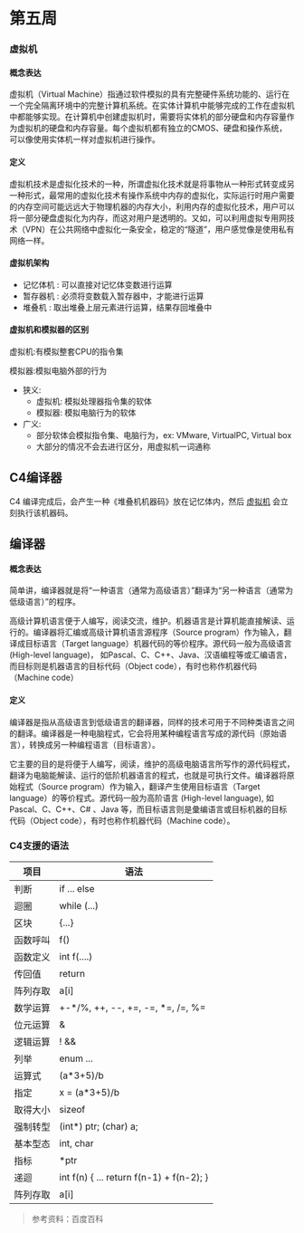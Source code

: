 # 第五周

### 虚拟机
#### 概念表达
虚拟机（Virtual Machine）指通过软件模拟的具有完整硬件系统功能的、运行在一个完全隔离环境中的完整计算机系统。在实体计算机中能够完成的工作在虚拟机中都能够实现。在计算机中创建虚拟机时，需要将实体机的部分硬盘和内存容量作为虚拟机的硬盘和内存容量。每个虚拟机都有独立的CMOS、硬盘和操作系统，可以像使用实体机一样对虚拟机进行操作。
#### 定义
虚拟机技术是虚拟化技术的一种，所谓虚拟化技术就是将事物从一种形式转变成另一种形式，最常用的虚拟化技术有操作系统中内存的虚拟化，实际运行时用户需要的内存空间可能远远大于物理机器的内存大小，利用内存的虚拟化技术，用户可以将一部分硬盘虚拟化为内存，而这对用户是透明的。又如，可以利用虚拟专用网技术（VPN）在公共网络中虚拟化一条安全，稳定的“隧道”，用户感觉像是使用私有网络一样。

#### 虚拟机架构
* 记忆体机 : 可以直接对记忆体变数进行运算
* 暂存器机 : 必须将变数载入暂存器中，才能进行运算
* 堆叠机 : 取出堆叠上层元素进行运算，结果存回堆叠中

#### 虚拟机和模拟器的区别

虚拟机:有模拟整套CPU的指令集

模拟器:模拟电脑外部的行为

* 狭义:
  * 虚拟机: 模拟处理器指令集的软体
  * 模拟器: 模拟电脑行为的软体
* 广义:
  * 部分软体会模拟指令集、电脑行为，ex: VMware, VirtualPC, Virtual box
  * 大部分的情况不会去进行区分，用虚拟机一词通称

## C4编译器
C4 编译完成后，会产生一种《堆叠机机器码》放在记忆体内，然后 [虚拟机](vm) 会立刻执行该机器码。
## 编译器
#### 概念表达
简单讲，编译器就是将“一种语言（通常为高级语言）”翻译为“另一种语言（通常为低级语言）”的程序。

高级计算机语言便于人编写，阅读交流，维护。机器语言是计算机能直接解读、运行的。编译器将汇编或高级计算机语言源程序（Source program）作为输入，翻译成目标语言（Target language）机器代码的等价程序。源代码一般为高级语言 (High-level language)， 如Pascal、C、C++、Java、汉语编程等或汇编语言，而目标则是机器语言的目标代码（Object code），有时也称作机器代码（Machine code）

#### 定义
编译器是指从高级语言到低级语言的翻译器，同样的技术可用于不同种类语言之间的翻译。编译器是一种电脑程式，它会将用某种编程语言写成的源代码（原始语言），转换成另一种编程语言（目标语言）。

它主要的目的是将便于人编写，阅读，维护的高级电脑语言所写作的源代码程式，翻译为电脑能解读、运行的低阶机器语言的程式，也就是可执行文件。编译器将原始程式（Source program）作为输入，翻译产生使用目标语言（Target language）的等价程式。源代码一般为高阶语言 (High-level language), 如 Pascal、C、C++、C# 、Java 等，而目标语言则是彙编语言或目标机器的目标代码（Object code），有时也称作机器代码（Machine code）。

### C4支援的语法

项目 | 语法
-----|-------------------
判断 | if ... else
迴圈 | while (...)
区块 | {...}
函数呼叫 | f()
函数定义 | int f(....)
传回值 | return 
阵列存取 | a[i] 
数学运算 | +-*/%, ++, --, +=, -=, *=, /=, %=
位元运算 | &|^~
逻辑运算 |  ! && || 
列举 | enum ...
运算式 | (a*3+5)/b 
指定 | x = (a*3+5)/b
取得大小 | sizeof
强制转型 | (int*) ptr; (char) a;
基本型态 | int, char
指标 | *ptr 
递迴 | int f(n) { ... return f(n-1) + f(n-2); }
阵列存取 | a[i]

> 参考资料：百度百科
